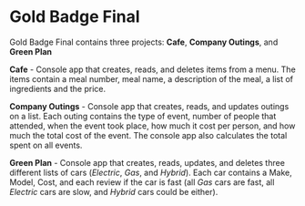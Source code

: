 
# Gold Badge Final

Gold Badge Final contains three projects: **Cafe**, **Company Outings**, and **Green Plan**

**Cafe** - Console app that creates, reads, and deletes items from a menu. The items contain a meal number, meal name, a description of the meal, a list of ingredients and the price.   


**Company Outings** - Console app that creates, reads, and updates outings on a list. Each outing contains the type of event, number of people that attended, when the event took place, how much it cost per person, and how much the total cost of the event. The console app also calculates the total spent on all events. 


**Green Plan** - Console app that creates, reads, updates, and deletes three different lists of cars (*Electric*, *Gas*, and *Hybrid*). Each car contains a Make, Model, Cost, and each review if the car is fast (all *Gas* cars are fast, all *Electric* cars are slow, and *Hybrid* cars could be either).

